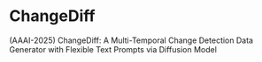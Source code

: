 # ChangeDiff
(AAAI-2025) ChangeDiff: A Multi-Temporal Change Detection Data Generator with Flexible Text Prompts via Diffusion Model
